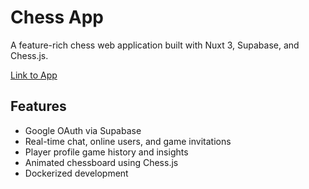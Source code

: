 # Chess App

A feature-rich chess web application built with Nuxt 3, Supabase, and Chess.js.

[Link to App](https://chess.joshmclain.com/)

## Features

- Google OAuth via Supabase
- Real-time chat, online users, and game invitations
- Player profile game history and insights
- Animated chessboard using Chess.js
- Dockerized development
